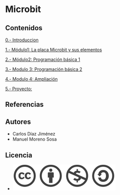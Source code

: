 # Microbit

## Contenidos 

[0.- Introduccion](Contenidos/introduccion.md)

[1.- Módulo1: La placa Microbit y sus elementos](Contenidos/modulo1.md)

[2.- Módulo2: Programación básica  1](Contenidos/modulo2.md)

[3.- Modulo 3: Programación básica 2](Contenidos/modulo3.md)

[4.- Modulo 4: Ampliación](Contenidos/modulo4.md)

[5.- Proyecto:](Contenidos/proyecto.md)

## Referencias 

## Autores

- Carlos Díaz Jiménez
- Manuel Moreno Sosa 

## Licencia

- ![image](Contenidos/licencia.png)

